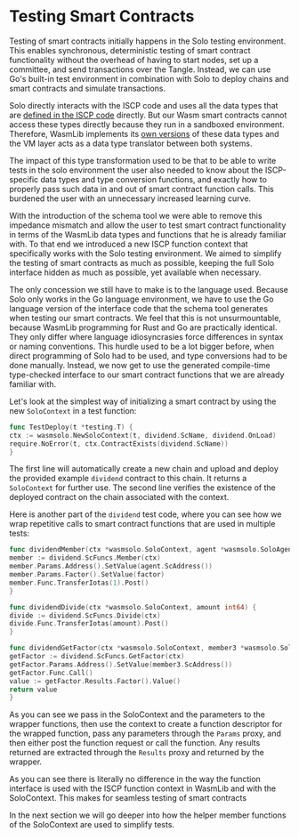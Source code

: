 # Testing Smart Contracts

Testing of smart contracts initially happens in the Solo testing environment. This enables
synchronous, deterministic testing of smart contract functionality without the overhead of
having to start nodes, set up a committee, and send transactions over the Tangle. Instead,
we can use Go's built-in test environment in combination with Solo to deploy chains and
smart contracts and simulate transactions.

Solo directly interacts with the ISCP code and uses all the data types that are
[defined in the ISCP code](https://github.com/iotaledger/wasp/blob/develop/documentation/docs/misc/coretypes.md)
directly. But our Wasm smart contracts cannot access these types directly because they run
in a sandboxed environment. Therefore, WasmLib implements its
[own versions](types.md) of these data types and the VM layer acts as a data type
translator between both systems.

The impact of this type transformation used to be that to be able to write tests in the
solo environment the user also needed to know about the ISCP-specific data types and type
conversion functions, and exactly how to properly pass such data in and out of smart
contract function calls. This burdened the user with an unnecessary increased learning
curve.

With the introduction of the schema tool we were able to remove this impedance mismatch
and allow the user to test smart contract functionality in terms of the WasmLib data types
and functions that he is already familiar with. To that end we introduced a new ISCP
function context that specifically works with the Solo testing environment. We aimed to
simplify the testing of smart contracts as much as possible, keeping the full Solo
interface hidden as much as possible, yet available when necessary.

The only concession we still have to make is to the language used. Because Solo only works
in the Go language environment, we have to use the Go language version of the interface
code that the schema tool generates when testing our smart contracts. We feel that this is
not unsurmountable, because WasmLib programming for Rust and Go are practically identical.
They only differ where language idiosyncrasies force differences in syntax or naming
conventions. This hurdle used to be a lot bigger before, when direct programming of Solo
had to be used, and type conversions had to be done manually. Instead, we now get to use
the generated compile-time type-checked interface to our smart contract functions that we
are already familiar with.

Let's look at the simplest way of initializing a smart contract by using the new
`SoloContext` in a test function:

```go
func TestDeploy(t *testing.T) {
ctx := wasmsolo.NewSoloContext(t, dividend.ScName, dividend.OnLoad)
require.NoError(t, ctx.ContractExists(dividend.ScName))
}
```

The first line will automatically create a new chain and upload and deploy the provided
example `dividend` contract to this chain. It returns a `SoloContext` for further use. The
second line verifies the existence of the deployed contract on the chain associated with
the context.

Here is another part of the `dividend` test code, where you can see how we wrap repetitive
calls to smart contract functions that are used in multiple tests:

```go
func dividendMember(ctx *wasmsolo.SoloContext, agent *wasmsolo.SoloAgent, factor int64) {
member := dividend.ScFuncs.Member(ctx)
member.Params.Address().SetValue(agent.ScAddress())
member.Params.Factor().SetValue(factor)
member.Func.TransferIotas(1).Post()
}

func dividendDivide(ctx *wasmsolo.SoloContext, amount int64) {
divide := dividend.ScFuncs.Divide(ctx)
divide.Func.TransferIotas(amount).Post()
}

func dividendGetFactor(ctx *wasmsolo.SoloContext, member3 *wasmsolo.SoloAgent) int64 {
getFactor := dividend.ScFuncs.GetFactor(ctx)
getFactor.Params.Address().SetValue(member3.ScAddress())
getFactor.Func.Call()
value := getFactor.Results.Factor().Value()
return value
}
```

As you can see we pass in the SoloContext and the parameters to the wrapper functions,
then use the context to create a function descriptor for the wrapped function, pass any
parameters through the `Params` proxy, and then either post the function request or call
the function. Any results returned are extracted through the `Results` proxy and returned
by the wrapper.

As you can see there is literally no difference in the way the function interface is used
with the ISCP function context in WasmLib and with the SoloContext. This makes for
seamless testing of smart contracts

In the next section we will go deeper into how the helper member functions of the
SoloContext are used to simplify tests.
